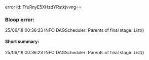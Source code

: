 error id: FfuRnyE5XHzdYRstkjvvng==
### Bloop error:

25/06/18 00:36:23 INFO DAGScheduler: Parents of final stage: List()
#### Short summary: 

25/06/18 00:36:23 INFO DAGScheduler: Parents of final stage: List()